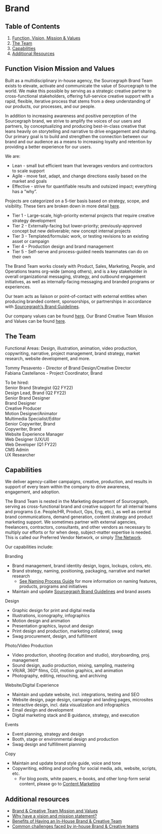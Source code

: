 # Brand

## Table of Contents
1. [Function, Vision, Mission & Values](#function-vision-mission-and-values)
1. [The Team](#the-team)
1. [Capabilities](#capabilities)
1. [Additional Resources](#additional-resources)

## Function Vision Mission and Values
Built as a multidisciplinary in-house agency, the Sourcegraph Brand Team exists to elevate, activate and communicate the value of Sourcegraph to the world. We make this possible by serving as a strategic creative partner to cross-functional stakeholders, offering full-service creative support with a rapid, flexible, iterative process that stems from a deep understanding of our products, our processes, and our people.

In addition to increasing awareness and positive perception of the Sourcegraph brand, we strive to amplify the voices of our users and partners, by conceptualizing and producing best-in-class creative that leans heavily on storytelling and narrative to drive engagement and sharing. Our primary goal is to build and strengthen the connection between our brand and our audience as a means to increasing loyalty and retention by providing a better experience for our users.

We are:
- Lean - small but efficient team that leverages vendors and contractors to scale support
- Agile - move fast, adapt, and change directions easily based on the market and goals
- Effective - strive for quantifiable results and outsized impact; everything has a “why”.

Projects are categorized on a 5-tier basis based on strategy, scope, and visibility. These tiers are broken down in more detail [here](project_tiers.md).

- Tier 1 - Large-scale, high-priority external projects that require creative strategy development
- Tier 2 - Externally-facing but lower-priority; previously-approved concept but new deliverable; new concept internal projects
- Tier 3 - Templated/formulaic work, or testing revisions to an existing asset or campaign
- Tier 4 - Production design and brand management
- Tier 5 - Self-serve and process-guided needs teammates can do on their own

The Brand Team works closely with Product, Sales, Marketing, People, and Operations teams org-wide (among others), and is a key stakeholder in overall organizational messaging, strategy, and outbound engagement initiatives, as well as internally-facing messaging and branded programs or experiences.

Our team acts as liaison or point-of-contact with external entities when producing branded content, sponsorships, or partnerships in accordance with [Sourcegraph’s Brand Guidelines](brand_guidelines.md).

Our company values can be found [here](../../company/values.md). Our Brand Creative Team Mission and Values can be found [here](brand_and_creative_team_mission_and_values.md).

## The Team
Functional Areas: Design, illustration, animation, video production, copywriting, narrative, project management, brand strategy, market research, website development, and more.

Tommy Pesavento - Director of Brand Design/Creative Director  
Fabiana Castellanos - Project Coordinator, Brand  

To be hired:  
Senior Brand Strategist (Q2 FY22)  
Design Lead, Brand (Q2 FY22)  
Senior Brand Designer  
Brand Designer  
Creative Producer  
Motion Designer/Animator  
Multimedia Specialist/Editor  
Senior Copywriter, Brand  
Copywriter, Brand  
Website Experience Manager  
Web Designer (UX/UI)  
Web Developer (Q1 FY22)  
CMS Admin  
UX Researcher  

## Capabilities
We deliver agency-caliber campaigns, creative, production, and results in support of every team within the company to drive awareness, engagement, and adoption.

The Brand Team is nested in the Marketing department of Sourcegraph, serving as cross-functional brand and creative support for all internal teams and programs (i.e. People/HR, Product, Ops, Eng, etc.), as well as central brand communications, demand generation, content strategy and product marketing support. We sometimes partner with external agencies, freelancers, contractors, consultants, and other vendors as necessary to multiply our efforts or for when deep, subject-matter expertise is needed. This is called our Preferred Vendor Network, or simply [The Network](the_network.md).

Our capabilities include: 

Branding  
- Brand management, brand identity design, logos, lockups, colors, etc.  
- Brand strategy, naming, positioning, packaging, narrative and market research  
	- [See Naming Process Guide](naming_process_for_products_features_and_programs.md) for more information on naming features, products, programs and initiatives  
- Maintain and update [Sourcegraph Brand Guidelines](brand_guidelines.md) and brand assets  

Design  
- Graphic design for print and digital media  
- Illustrations, iconography, infographics  
- Motion design and animation  
- Presentation graphics, layout and design  
- Print design and production, marketing collateral, swag  
- Swag procurement, design, and fulfillment  

Photo/Video Production  
- Video production, shooting (location and studio), storyboarding, proj. management  
- Sound design, audio production, mixing, sampling, mastering  
- VR/AR, 360º films, CGI, motion graphics, and animation  
- Photography, editing, retouching, and archiving  

Website/Digital Experience  
- Maintain and update website, incl. integrations, testing and SEO  
- Website design, page design, campaign and landing pages, microsites  
- Interactive design, incl. data visualization and infographics  
- Email design and development  
- Digital marketing stack and B guidance, strategy, and execution  

Events  
- Event planning, strategy and design  
- Booth, stage or environmental design and production  
- Swag design and fulfillment planning  

Copy  
- Maintain and update brand style guide, voice and tone  
- Copywriting, editing and proofing for social media, ads, website, scripts, etc.  
	- For blog posts, white papers, e-books, and other long-form serial content, please go to [Content Marketing](content.md)  

## Additional resources
- [Brand & Creative Team Mission and Values](brand_and_creative_team_mission_and_values.md)  
- [Why have a vision and mission statement?](sourcegraph_in-house_brand_team.md)  
- [Benefits of Having an In-House Brand & Creative Team](sourcegraph_in-house_brand_team.md)  
- [Common challenges faced by in-house Brand & Creative teams](sourcegraph_in-house_brand_team.md)  
